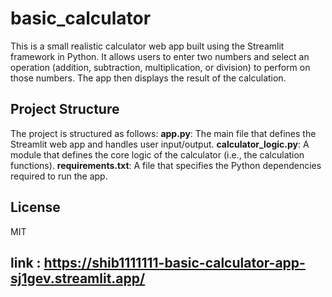 # basic_calculator
This is a small realistic calculator web app built using the Streamlit framework in Python. It allows users to enter two numbers and select an operation (addition, subtraction, multiplication, or division) to perform on those numbers. The app then displays the result of the calculation.

## Project Structure
The project is structured as follows:
**app.py**: The main file that defines the Streamlit web app and handles user input/output.
**calculator_logic.py**: A module that defines the core logic of the calculator (i.e., the calculation functions).
**requirements.txt**: A file that specifies the Python dependencies required to run the app.

## License
MIT
## link : https://shib1111111-basic-calculator-app-sj1gev.streamlit.app/
